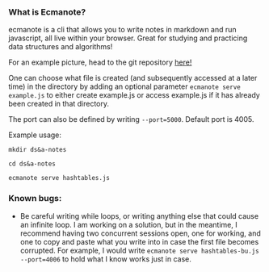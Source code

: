 ### What is Ecmanote?

ecmanote is a cli that allows you to write notes in markdown and run javascript, all live within your browser. Great for studying and practicing data structures and algorithms!

For an example picture, head to the git repository [here!](https://github.com/gckirchoff/ecmanote)

One can choose what file is created (and subsequently accessed at a later time) in the directory by adding an optional parameter `ecmanote serve example.js` to either create example.js or access example.js if it has already been created in that directory.

The port can also be defined by writing `--port=5000`. Default port is 4005.

Example usage:

`mkdir ds&a-notes`

`cd ds&a-notes`

`ecmanote serve hashtables.js`

### Known bugs:

- Be careful writing while loops, or writing anything else that could cause an infinite loop. I am working on a solution, but in the meantime, I recommend having two concurrent sessions open, one for working, and one to copy and paste what you write into in case the first file becomes corrupted. For example, I would write `ecmanote serve hashtables-bu.js --port=4006` to hold what I know works just in case.
